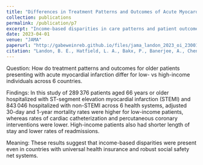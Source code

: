```yaml
---
title: "Differences in Treatment Patterns and Outcomes of Acute Myocardial Infarction for Low- and High-Income Patients in 6 Countries"
collection: publications
permalink: /publication/p7
excerpt: "Income-based disparities in care patterns and patient outcomes following AMI were present even in countries with universal health insurance and robust social safety net systems."
date: 2023-04-01
venue: "JAMA"
paperurl: "http://gabeweinreb.github.io/files/jama_landon_2023_oi_230018_1680552342.76126.pdf"
citation: "Landon, B. E., Hatfield, L. A., Bakx, P., Banerjee, A., Chen, Y. C., Fu, C., Gordon, M., Heine, R., Huang, N., Ko, D. T., Lix, L. M., Novack, V., Pasea, L., Qiu, F., Stukel, T. A., Groot, C. U. D., Yan, L., <b>Weinreb, G. G.,</b> & Cram, P. (2023). Differences in Treatment Patterns and Outcomes of Acute Myocardial Infarction for Low- and High-Income Patients in 6 Countries. <i>JAMA, 329</i>(13), 1088. https://doi.org/10.1001/jama.2023.1699"
---
```


Question: How do treatment patterns and outcomes for older patients presenting with acute myocardial infarction differ for low- vs high-income individuals across 6 countries.

Findings: In this study of 289 376 patients aged 66 years or older hospitalized with ST-segment elevation myocardial infarction (STEMI) and 843 046 hospitalized with non-STEMI across 6 health systems, adjusted 30-day and 1-year mortality rates were higher for low-income patients, whereas rates of cardiac catheterization and percutaneous coronary interventions were lower. High-income patients also had shorter length of stay and lower rates of readmissions.

Meaning: These results suggest that income-based disparities were present even in countries with universal health insurance and robust social safety net systems.
